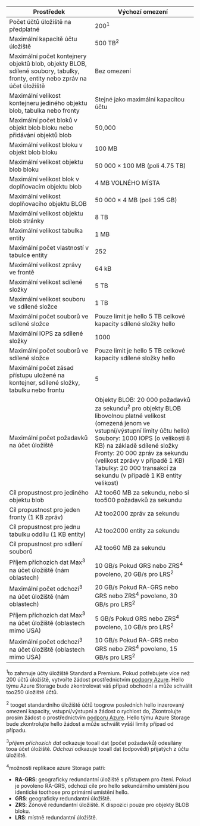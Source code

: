 | Prostředek | Výchozí omezení |
| --- | --- |
| Počet účtů úložiště na předplatné |200<sup>1</sup> |
| Maximální kapacitě účtu úložiště |500 TB<sup>2</sup> |
| Maximální počet kontejnery objektů blob, objekty BLOB, sdílené soubory, tabulky, fronty, entity nebo zpráv na účet úložiště |Bez omezení |
| Maximální velikost kontejneru jediného objektu blob, tabulka nebo fronty |Stejné jako maximální kapacitou účtu |
| Maximální počet bloků v objekt blob bloku nebo přidávání objektů blob |50,000 |
| Maximální velikost bloku v objekt blob bloku |100 MB |
| Maximální velikost objektu blob bloku |50 000 × 100 MB (poli 4.75 TB) |
| Maximální velikost blok v doplňovacím objektu blob |4 MB VOLNÉHO MÍSTA |
| Maximální velikost doplňovacího objektu BLOB |50 000 × 4 MB (poli 195 GB) |
| Maximální velikost objektu blob stránky |8 TB |
| Maximální velikost tabulka entity |1 MB |
| Maximální počet vlastností v tabulce entity |252 |
| Maximální velikost zprávy ve frontě |64 kB |
| Maximální velikost sdílené složky |5 TB |
| Maximální velikost souboru ve sdílené složce |1 TB |
| Maximální počet souborů ve sdílené složce |Pouze limit je hello 5 TB celkové kapacity sdílené složky hello |
| Maximální IOPS za sdílené složky |1000 |
| Maximální počet souborů ve sdílené složce |Pouze limit je hello 5 TB celkové kapacity sdílené složky hello |
| Maximální počet zásad přístupu uložené na kontejner, sdílené složky, tabulku nebo frontu |5 |
| Maximální počet požadavků na účet úložiště |Objekty BLOB: 20 000 požadavků za sekundu<sup>2</sup> pro objekty BLOB libovolnou platné velikost (omezená jenom ve vstupní/výstupní limity účtu hello) <br />Soubory: 1000 IOPS (o velikosti 8 KB) na základě sdílené složky <br />Fronty: 20 000 zpráv za sekundu (velikost zprávy v případě 1 KB)<br />Tabulky: 20 000 transakcí za sekundu (v případě 1 KB entity velikost) |
| Cíl propustnost pro jediného objektu blob |Až too60 MB za sekundu, nebo si too500 požadavků za sekundu |
| Cíl propustnost pro jeden fronty (1 KB zpráv) |Až too2000 zpráv za sekundu |
| Cíl propustnost pro jednu tabulku oddílu (1 KB entity) |Až too2000 entity za sekundu |
| Cíl propustnost pro sdílení souborů |Až too60 MB za sekundu |
| Příjem příchozích dat Max<sup>3</sup> na účet úložiště (nám oblastech) |10 GB/s Pokud GRS nebo ZRS<sup>4</sup> povoleno, 20 GB/s pro LRS<sup>2</sup> |
| Maximální počet odchozí<sup>3</sup> na účet úložiště (nám oblastech) |20 GB/s Pokud RA-GRS nebo GRS nebo ZRS<sup>4</sup> povoleno, 30 GB/s pro LRS<sup>2</sup> |
| Příjem příchozích dat Max<sup>3</sup> na účet úložiště (oblastech mimo USA) |5 GB/s Pokud GRS nebo ZRS<sup>4</sup> povoleno, 10 GB/s pro LRS<sup>2</sup> |
| Maximální počet odchozí<sup>3</sup> na účet úložiště (oblastech mimo USA) |10 GB/s Pokud RA-GRS nebo GRS nebo ZRS<sup>4</sup> povoleno, 15 GB/s pro LRS<sup>2</sup> |

<sup>1</sup>to zahrnuje účty úložiště Standard a Premium. Pokud potřebujete více než 200 účtů úložiště, vytvořte žádost prostřednictvím [podpory Azure](https://azure.microsoft.com/support/faq/). Hello týmu Azure Storage bude zkontrolovat váš případ obchodní a může schválit too250 úložiště účtů. 

<sup>2</sup> tooget standardního úložiště účtů toogrow posledních hello inzerovaný omezení kapacity, vstupní/výstupní a žádost o rychlost do, Zkontrolujte prosím žádost o prostřednictvím [podporu Azure](https://azure.microsoft.com/support/faq/). Hello týmu Azure Storage bude zkontrolujte hello žádost a může schválit vyšší limity případ od případu.

<sup>3</sup>*příjem příchozích dat* odkazuje tooall dat (počet požadavků) odesílány tooa účet úložiště. *Odchozí* odkazuje tooall dat (odpovědí) přijatých z účtu úložiště.  

<sup>4</sup>možnosti replikace azure Storage patří:
* **RA-GRS**: geograficky redundantní úložiště s přístupem pro čtení. Pokud je povoleno RA-GRS, odchozí cíle pro hello sekundárního umístění jsou identické toothose pro primární umístění hello.
* **GRS**: geograficky redundantní úložiště. 
* **ZRS**: Zónově redundantní úložiště. K dispozici pouze pro objekty BLOB bloku. 
* **LRS**: místně redundantní úložiště. 


